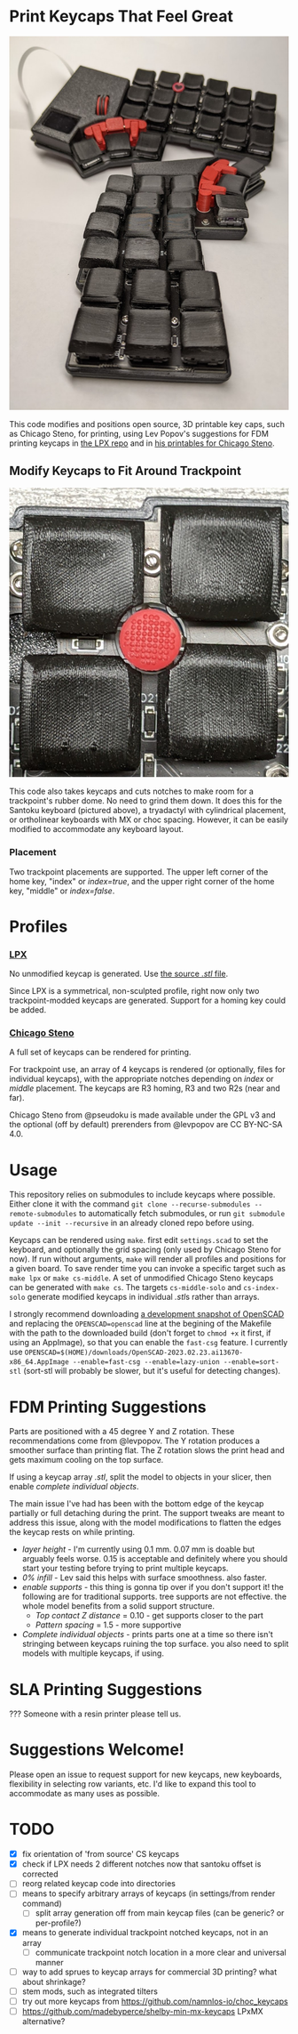 # Print Keycaps That Feel Great
![Santoku Keyboard from Gestalt Input](images/santoku.jpg)

This code modifies and positions open source, 3D printable key caps, such as Chicago Steno, for printing, using Lev Popov's suggestions for FDM printing keycaps in [the LPX repo](https://github.com/levpopov/LPX) and in [his printables for Chicago Steno](https://www.printables.com/model/158865-chicago-steno-low-profile-keycaps-kailh-choc).

## Modify Keycaps to Fit Around Trackpoint
![Chicago Steno around a Santoku trackpoint](images/santoku-fit.jpg)

This code also takes keycaps and cuts notches to make room for a trackpoint's rubber dome. No need to grind them down. It does this for the Santoku keyboard (pictured above), a tryadactyl with cylindrical placement, or ortholinear keyboards with MX or choc spacing. However, it can be easily modified to accommodate any keyboard layout.

### Placement
Two trackpoint placements are supported. The upper left corner of the home key, "index" or *index=true*, and the upper right corner of the home key, "middle" or *index=false*.

# Profiles
### [LPX](https://github.com/levpopov/LPX)
No unmodified keycap is generated. Use [the source *.stl* file](https://github.com/levpopov/LPX/blob/main/LPX.stl).

Since LPX is a symmetrical, non-sculpted profile, right now only two trackpoint-modded keycaps are generated. Support for a homing key could be added.

### [Chicago Steno](https://github.com/pseudoku/PseudoMakeMeKeyCapProfiles)
A full set of keycaps can be rendered for printing.

For trackpoint use, an array of 4 keycaps is rendered (or optionally, files for individual keycaps), with the appropriate notches depending on *index* or *middle* placement. The keycaps are R3 homing, R3 and two R2s (near and far).

Chicago Steno from @pseudoku is made available under the GPL v3 and the optional (off by default) prerenders from @levpopov are CC BY-NC-SA 4.0.

# Usage
This repository relies on submodules to include keycaps where possible. Either clone it with the command `git clone --recurse-submodules --remote-submodules` to automatically fetch submodules, or run `git submodule update --init --recursive` in an already cloned repo before using.

Keycaps can be rendered using `make`. first edit `settings.scad` to set the keyboard, and optionally the grid spacing (only used by Chicago Steno for now). If run without arguments, `make` will render all profiles and positions for a given board. To save render time you can invoke a specific target such as `make lpx` or `make cs-middle`. A set of unmodified Chicago Steno keycaps can be generated with `make cs`. The targets `cs-middle-solo` and `cs-index-solo` generate modified keycaps in individual *.stl*s rather than arrays.

I strongly recommend downloading [a development snapshot of OpenSCAD](https://openscad.org/downloads.html#snapshots) and replacing the `OPENSCAD=openscad` line at the begining of the Makefile with the path to the downloaded build (don't forget to `chmod +x` it first, if using an AppImage), so that you can enable the `fast-csg` feature. I currently use `OPENSCAD=$(HOME)/downloads/OpenSCAD-2023.02.23.ai13670-x86_64.AppImage --enable=fast-csg --enable=lazy-union --enable=sort-stl` (sort-stl will probably be slower, but it's useful for detecting changes).

# FDM Printing Suggestions
Parts are positioned with a 45 degree Y and Z rotation. These recommendations come from @levpopov. The Y rotation produces a smoother surface than printing flat. The Z rotation slows the print head and gets maximum cooling on the top surface.

If using a keycap array *.stl*, split the model to objects in your slicer, then enable *complete individual objects*.

The main issue I've had has been with the bottom edge of the keycap partially or full detaching during the print. The support tweaks are meant to address this issue, along with the model modifications to flatten the edges the keycap rests on while printing.

  - *layer height* - I'm currently using 0.1 mm. 0.07 mm is doable but arguably feels worse. 0.15 is acceptable and definitely where you should start your testing before trying to print multiple keycaps.
  - *0% infill* - Lev said this helps with surface smoothness. also faster.
  - *enable supports* - this thing is gonna tip over if you don't support it! the following are for traditional supports. tree supports are not effective. the whole model benefits from a solid support structure.
    - *Top contact Z distance* = 0.10 - get supports closer to the part
	- *Pattern spacing* = 1.5 - more supportive
  - *Complete individual objects* - prints parts one at a time so there isn't stringing between keycaps ruining the top surface. you also need to split models with multiple keycaps, if using.

# SLA Printing Suggestions
??? Someone with a resin printer please tell us.

# Suggestions Welcome!
Please open an issue to request support for new keycaps, new keyboards, flexibility in selecting row variants, etc. I'd like to expand this tool to accommodate as many uses as possible.

# TODO
  - [x] fix orientation of 'from source' CS keycaps
  - [x] check if LPX needs 2 different notches now that santoku offset is corrected
  - [ ] reorg related keycap code into directories
  - [ ] means to specify arbitrary arrays of keycaps (in settings/from render command)
    - [ ] split array generation off from main keycap files (can be generic? or per-profile?)
  - [x] means to generate individual trackpoint notched keycaps, not in an array
    - [ ] communicate trackpoint notch location in a more clear and universal manner
  - [ ] way to add sprues to keycap arrays for commercial 3D printing? what about shrinkage?
  - [ ] stem mods, such as integrated tilters
  - [ ] try out more keycaps from https://github.com/namnlos-io/choc_keycaps
  - [ ] https://github.com/madebyperce/shelby-min-mx-keycaps LPxMX alternative?
